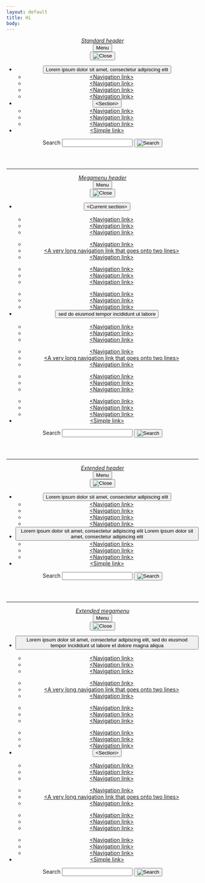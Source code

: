 ```yaml
---
layout: default
title: Hi
body:
---
```


<div class="usa-overlay"></div>
<header class="usa-header usa-header--basic padding-y-2">
  <div class="usa-nav-container">
    <div class="usa-navbar">
      <div class="usa-logo">
        <em class="usa-logo__text"
          ><a href="/" title="<Project title>">Standard header</a></em
        >
      </div>
      <button type="button" class="usa-menu-btn">Menu</button>
    </div>
    <nav aria-label="Primary navigation" class="usa-nav">
      <button type="button" class="usa-nav__close">
        <img src="/assets/img/usa-icons/close.svg" role="img" alt="Close" />
      </button>
      <ul class="usa-nav__primary usa-accordion">
        <li class="usa-nav__primary-item">
          <button
            type="button"
            class="usa-accordion__button usa-nav__link usa-current"
            aria-expanded="false"
            aria-controls="basic-nav-section-one"
          >
            <span>Lorem ipsum dolor sit amet, consectetur adipiscing elit</span>
          </button>
          <ul id="basic-nav-section-one" class="usa-nav__submenu">
            <li class="usa-nav__submenu-item">
              <a href="javascript:void(0);"
                ><span>&lt;Navigation link&gt;</span></a
              >
            </li>
            <li class="usa-nav__submenu-item">
              <a href="javascript:void(0);"
                ><span>&lt;Navigation link&gt;</span></a
              >
            </li>
            <li class="usa-nav__submenu-item">
              <a href="javascript:void(0);"
                ><span>&lt;Navigation link&gt;</span></a
              >
            </li>
            <li class="usa-nav__submenu-item">
              <a href="javascript:void(0);"
                ><span>&lt;Navigation link&gt;</span></a
              >
            </li>
          </ul>
        </li>
        <li class="usa-nav__primary-item">
          <button
            type="button"
            class="usa-accordion__button usa-nav__link"
            aria-expanded="false"
            aria-controls="basic-nav-section-two"
          >
            <span>&lt;Section&gt;</span>
          </button>
          <ul id="basic-nav-section-two" class="usa-nav__submenu">
            <li class="usa-nav__submenu-item">
              <a href="javascript:void(0);"
                ><span>&lt;Navigation link&gt;</span></a
              >
            </li>
            <li class="usa-nav__submenu-item">
              <a href="javascript:void(0);"
                ><span>&lt;Navigation link&gt;</span></a
              >
            </li>
            <li class="usa-nav__submenu-item">
              <a href="javascript:void(0);"
                ><span>&lt;Navigation link&gt;</span></a
              >
            </li>
          </ul>
        </li>
        <li class="usa-nav__primary-item">
          <a href="javascript:void(0);" class="usa-nav-link"
            ><span>&lt;Simple link&gt;</span></a
          >
        </li>
      </ul>
      <section aria-label="Search component">
        <form class="usa-search usa-search--small" role="search">
          <label class="usa-sr-only" for="search-field">Search</label>
          <input
            class="usa-input"
            id="search-field"
            type="search"
            name="search"
          />
          <button class="usa-button" type="submit">
            <img
              src="/assets/img/usa-icons-bg/search--white.svg"
              class="usa-search__submit-icon"
              alt="Search"
            />
          </button>
        </form>
      </section>
    </nav>
  </div>
</header>

<hr>

<div class="usa-overlay"></div>
<header class="usa-header usa-header--basic usa-header--megamenu padding-y-2">
  <div class="usa-nav-container">
    <div class="usa-navbar">
      <div class="usa-logo">
        <em class="usa-logo__text"
          ><a href="/" title="<Project title>">Megamenu header</a></em
        >
      </div>
      <button type="button" class="usa-menu-btn">Menu</button>
    </div>
    <nav aria-label="Primary navigation" class="usa-nav">
      <button type="button" class="usa-nav__close">
        <img src="/assets/img/usa-icons/close.svg" role="img" alt="Close" />
      </button>
      <ul class="usa-nav__primary usa-accordion">
        <li class="usa-nav__primary-item">
          <button
            type="button"
            class="usa-accordion__button usa-nav__link usa-current"
            aria-expanded="false"
            aria-controls="basic-mega-nav-section-one"
          >
            <span>&lt;Current section&gt;</span>
          </button>
          <div
            id="basic-mega-nav-section-one"
            class="usa-nav__submenu usa-megamenu"
          >
            <div class="grid-row grid-gap-4">
              <div class="usa-col">
                <ul class="usa-nav__submenu-list">
                  <li class="usa-nav__submenu-item">
                    <a href="javascript:void(0);">&lt;Navigation link&gt;</a>
                  </li>
                  <li class="usa-nav__submenu-item">
                    <a href="javascript:void(0);">&lt;Navigation link&gt;</a>
                  </li>
                  <li class="usa-nav__submenu-item">
                    <a href="javascript:void(0);">&lt;Navigation link&gt;</a>
                  </li>
                </ul>
              </div>
              <div class="usa-col">
                <ul class="usa-nav__submenu-list">
                  <li class="usa-nav__submenu-item">
                    <a href="javascript:void(0);">&lt;Navigation link&gt;</a>
                  </li>
                  <li class="usa-nav__submenu-item">
                    <a href="javascript:void(0);"
                      >&lt;A very long navigation link that goes onto two
                      lines&gt;</a
                    >
                  </li>
                  <li class="usa-nav__submenu-item">
                    <a href="javascript:void(0);">&lt;Navigation link&gt;</a>
                  </li>
                </ul>
              </div>
              <div class="usa-col">
                <ul class="usa-nav__submenu-list">
                  <li class="usa-nav__submenu-item">
                    <a href="javascript:void(0);">&lt;Navigation link&gt;</a>
                  </li>
                  <li class="usa-nav__submenu-item">
                    <a href="javascript:void(0);">&lt;Navigation link&gt;</a>
                  </li>
                  <li class="usa-nav__submenu-item">
                    <a href="javascript:void(0);">&lt;Navigation link&gt;</a>
                  </li>
                </ul>
              </div>
              <div class="usa-col">
                <ul class="usa-nav__submenu-list">
                  <li class="usa-nav__submenu-item">
                    <a href="javascript:void(0);">&lt;Navigation link&gt;</a>
                  </li>
                  <li class="usa-nav__submenu-item">
                    <a href="javascript:void(0);">&lt;Navigation link&gt;</a>
                  </li>
                  <li class="usa-nav__submenu-item">
                    <a href="javascript:void(0);">&lt;Navigation link&gt;</a>
                  </li>
                </ul>
              </div>
            </div>
          </div>
        </li>
        <li class="usa-nav__primary-item">
          <button
            type="button"
            class="usa-accordion__button usa-nav__link"
            aria-expanded="false"
            aria-controls="basic-mega-nav-section-two"
          >
            <span>sed do eiusmod tempor incididunt ut labore</span>
          </button>
          <div
            id="basic-mega-nav-section-two"
            class="usa-nav__submenu usa-megamenu"
          >
            <div class="grid-row grid-gap-4">
              <div class="usa-col">
                <ul class="usa-nav__submenu-list">
                  <li class="usa-nav__submenu-item">
                    <a href="javascript:void(0);">&lt;Navigation link&gt;</a>
                  </li>
                  <li class="usa-nav__submenu-item">
                    <a href="javascript:void(0);">&lt;Navigation link&gt;</a>
                  </li>
                  <li class="usa-nav__submenu-item">
                    <a href="javascript:void(0);">&lt;Navigation link&gt;</a>
                  </li>
                </ul>
              </div>
              <div class="usa-col">
                <ul class="usa-nav__submenu-list">
                  <li class="usa-nav__submenu-item">
                    <a href="javascript:void(0);">&lt;Navigation link&gt;</a>
                  </li>
                  <li class="usa-nav__submenu-item">
                    <a href="javascript:void(0);"
                      >&lt;A very long navigation link that goes onto two
                      lines&gt;</a
                    >
                  </li>
                  <li class="usa-nav__submenu-item">
                    <a href="javascript:void(0);">&lt;Navigation link&gt;</a>
                  </li>
                </ul>
              </div>
              <div class="usa-col">
                <ul class="usa-nav__submenu-list">
                  <li class="usa-nav__submenu-item">
                    <a href="javascript:void(0);">&lt;Navigation link&gt;</a>
                  </li>
                  <li class="usa-nav__submenu-item">
                    <a href="javascript:void(0);">&lt;Navigation link&gt;</a>
                  </li>
                  <li class="usa-nav__submenu-item">
                    <a href="javascript:void(0);">&lt;Navigation link&gt;</a>
                  </li>
                </ul>
              </div>
              <div class="usa-col">
                <ul class="usa-nav__submenu-list">
                  <li class="usa-nav__submenu-item">
                    <a href="javascript:void(0);">&lt;Navigation link&gt;</a>
                  </li>
                  <li class="usa-nav__submenu-item">
                    <a href="javascript:void(0);">&lt;Navigation link&gt;</a>
                  </li>
                  <li class="usa-nav__submenu-item">
                    <a href="javascript:void(0);">&lt;Navigation link&gt;</a>
                  </li>
                </ul>
              </div>
            </div>
          </div>
        </li>
        <li class="usa-nav__primary-item">
          <a href="javascript:void(0);" class="usa-nav-link"
            >&lt;Simple link&gt;</a
          >
        </li>
      </ul>
      <section aria-label="Search component">
        <form class="usa-search usa-search--small" role="search">
          <label class="usa-sr-only" for="search-field">Search</label>
          <input
            class="usa-input"
            id="search-field"
            type="search"
            name="search"
          />
          <button class="usa-button" type="submit">
            <img
              src="/assets/img/usa-icons-bg/search--white.svg"
              class="usa-search__submit-icon"
              alt="Search"
            />
          </button>
        </form>
      </section>
    </nav>
  </div>
</header>

<hr>

<div class="usa-overlay"></div>
<header class="usa-header usa-header--extended padding-y-2">
  <div class="usa-navbar">
    <div class="usa-logo">
      <em class="usa-logo__text"
        ><a href="/" title="<Project title>">Extended header</a></em
      >
    </div>
    <button type="button" class="usa-menu-btn">Menu</button>
  </div>
  <nav aria-label="Primary navigation" class="usa-nav">
    <div class="usa-nav__inner">
      <button type="button" class="usa-nav__close">
        <img src="/assets/img/usa-icons/close.svg" role="img" alt="Close" />
      </button>
      <ul class="usa-nav__primary usa-accordion">
        <li class="usa-nav__primary-item">
          <button
            type="button"
            class="usa-accordion__button usa-nav__link usa-current"
            aria-expanded="false"
            aria-controls="extended-nav-section-one"
          >
            <span>Lorem ipsum dolor sit amet, consectetur adipiscing elit</span>
          </button>
          <ul id="extended-nav-section-one" class="usa-nav__submenu">
            <li class="usa-nav__submenu-item">
              <a href="javascript:void(0);"
                ><span>&lt;Navigation link&gt;</span></a
              >
            </li>
            <li class="usa-nav__submenu-item">
              <a href="javascript:void(0);"
                ><span>&lt;Navigation link&gt;</span></a
              >
            </li>
            <li class="usa-nav__submenu-item">
              <a href="javascript:void(0);"
                ><span>&lt;Navigation link&gt;</span></a
              >
            </li>
            <li class="usa-nav__submenu-item">
              <a href="javascript:void(0);"
                ><span>&lt;Navigation link&gt;</span></a
              >
            </li>
          </ul>
        </li>
        <li class="usa-nav__primary-item">
          <button
            type="button"
            class="usa-accordion__button usa-nav__link"
            aria-expanded="false"
            aria-controls="extended-nav-section-two"
          >
            <span>Lorem ipsum dolor sit amet, consectetur adipiscing elit Lorem ipsum dolor sit amet, consectetur adipiscing elit</span>
          </button>
          <ul id="extended-nav-section-two" class="usa-nav__submenu">
            <li class="usa-nav__submenu-item">
              <a href="javascript:void(0);"
                ><span>&lt;Navigation link&gt;</span></a
              >
            </li>
            <li class="usa-nav__submenu-item">
              <a href="javascript:void(0);"
                ><span>&lt;Navigation link&gt;</span></a
              >
            </li>
            <li class="usa-nav__submenu-item">
              <a href="javascript:void(0);"
                ><span>&lt;Navigation link&gt;</span></a
              >
            </li>
          </ul>
        </li>
        <li class="usa-nav__primary-item">
          <a href="javascript:void(0);" class="usa-nav-link"
            ><span>&lt;Simple link&gt;</span></a
          >
        </li>
      </ul>
      <div class="usa-nav__secondary">
        <ul class="usa-nav__secondary-links"></ul>
        <section aria-label="Search component">
          <form class="usa-search usa-search--small" role="search">
            <label class="usa-sr-only" for="search-field">Search</label>
            <input
              class="usa-input"
              id="search-field"
              type="search"
              name="search"
            />
            <button class="usa-button" type="submit">
              <img
                src="/assets/img/usa-icons-bg/search--white.svg"
                class="usa-search__submit-icon"
                alt="Search"
              />
            </button>
          </form>
        </section>
      </div>
    </div>
  </nav>
</header>

<hr>

<div class="usa-overlay"></div>
<header class="usa-header usa-header--extended padding-y-2">
  <div class="usa-navbar">
    <div class="usa-logo">
      <em class="usa-logo__text"
        ><a href="/" title="<Project title>">Extended megamenu</a></em
      >
    </div>
    <button type="button" class="usa-menu-btn">Menu</button>
  </div>
  <nav aria-label="Primary navigation" class="usa-nav">
    <div class="usa-nav__inner">
      <button type="button" class="usa-nav__close">
        <img src="/assets/img/usa-icons/close.svg" role="img" alt="Close" />
      </button>
      <ul class="usa-nav__primary usa-accordion">
        <li class="usa-nav__primary-item">
          <button
            type="button"
            class="usa-accordion__button usa-nav__link usa-current"
            aria-expanded="false"
            aria-controls="extended-mega-nav-section-one"
          >
            <span>Lorem ipsum dolor sit amet, consectetur adipiscing elit, sed do eiusmod tempor incididunt ut labore et dolore magna aliqua</span>
          </button>
          <div
            id="extended-mega-nav-section-one"
            class="usa-nav__submenu usa-megamenu"
          >
            <div class="grid-row grid-gap-4">
              <div class="usa-col">
                <ul class="usa-nav__submenu-list">
                  <li class="usa-nav__submenu-item">
                    <a href="javascript:void(0);">&lt;Navigation link&gt;</a>
                  </li>
                  <li class="usa-nav__submenu-item">
                    <a href="javascript:void(0);">&lt;Navigation link&gt;</a>
                  </li>
                  <li class="usa-nav__submenu-item">
                    <a href="javascript:void(0);">&lt;Navigation link&gt;</a>
                  </li>
                </ul>
              </div>
              <div class="usa-col">
                <ul class="usa-nav__submenu-list">
                  <li class="usa-nav__submenu-item">
                    <a href="javascript:void(0);">&lt;Navigation link&gt;</a>
                  </li>
                  <li class="usa-nav__submenu-item">
                    <a href="javascript:void(0);"
                      >&lt;A very long navigation link that goes onto two
                      lines&gt;</a
                    >
                  </li>
                  <li class="usa-nav__submenu-item">
                    <a href="javascript:void(0);">&lt;Navigation link&gt;</a>
                  </li>
                </ul>
              </div>
              <div class="usa-col">
                <ul class="usa-nav__submenu-list">
                  <li class="usa-nav__submenu-item">
                    <a href="javascript:void(0);">&lt;Navigation link&gt;</a>
                  </li>
                  <li class="usa-nav__submenu-item">
                    <a href="javascript:void(0);">&lt;Navigation link&gt;</a>
                  </li>
                  <li class="usa-nav__submenu-item">
                    <a href="javascript:void(0);">&lt;Navigation link&gt;</a>
                  </li>
                </ul>
              </div>
              <div class="usa-col">
                <ul class="usa-nav__submenu-list">
                  <li class="usa-nav__submenu-item">
                    <a href="javascript:void(0);">&lt;Navigation link&gt;</a>
                  </li>
                  <li class="usa-nav__submenu-item">
                    <a href="javascript:void(0);">&lt;Navigation link&gt;</a>
                  </li>
                  <li class="usa-nav__submenu-item">
                    <a href="javascript:void(0);">&lt;Navigation link&gt;</a>
                  </li>
                </ul>
              </div>
            </div>
          </div>
        </li>
        <li class="usa-nav__primary-item">
          <button
            type="button"
            class="usa-accordion__button usa-nav__link"
            aria-expanded="false"
            aria-controls="extended-mega-nav-section-two"
          >
            <span>&lt;Section&gt;</span>
          </button>
          <div
            id="extended-mega-nav-section-two"
            class="usa-nav__submenu usa-megamenu"
          >
            <div class="grid-row grid-gap-4">
              <div class="usa-col">
                <ul class="usa-nav__submenu-list">
                  <li class="usa-nav__submenu-item">
                    <a href="javascript:void(0);">&lt;Navigation link&gt;</a>
                  </li>
                  <li class="usa-nav__submenu-item">
                    <a href="javascript:void(0);">&lt;Navigation link&gt;</a>
                  </li>
                  <li class="usa-nav__submenu-item">
                    <a href="javascript:void(0);">&lt;Navigation link&gt;</a>
                  </li>
                </ul>
              </div>
              <div class="usa-col">
                <ul class="usa-nav__submenu-list">
                  <li class="usa-nav__submenu-item">
                    <a href="javascript:void(0);">&lt;Navigation link&gt;</a>
                  </li>
                  <li class="usa-nav__submenu-item">
                    <a href="javascript:void(0);"
                      >&lt;A very long navigation link that goes onto two
                      lines&gt;</a
                    >
                  </li>
                  <li class="usa-nav__submenu-item">
                    <a href="javascript:void(0);">&lt;Navigation link&gt;</a>
                  </li>
                </ul>
              </div>
              <div class="usa-col">
                <ul class="usa-nav__submenu-list">
                  <li class="usa-nav__submenu-item">
                    <a href="javascript:void(0);">&lt;Navigation link&gt;</a>
                  </li>
                  <li class="usa-nav__submenu-item">
                    <a href="javascript:void(0);">&lt;Navigation link&gt;</a>
                  </li>
                  <li class="usa-nav__submenu-item">
                    <a href="javascript:void(0);">&lt;Navigation link&gt;</a>
                  </li>
                </ul>
              </div>
              <div class="usa-col">
                <ul class="usa-nav__submenu-list">
                  <li class="usa-nav__submenu-item">
                    <a href="javascript:void(0);">&lt;Navigation link&gt;</a>
                  </li>
                  <li class="usa-nav__submenu-item">
                    <a href="javascript:void(0);">&lt;Navigation link&gt;</a>
                  </li>
                  <li class="usa-nav__submenu-item">
                    <a href="javascript:void(0);">&lt;Navigation link&gt;</a>
                  </li>
                </ul>
              </div>
            </div>
          </div>
        </li>
        <li class="usa-nav__primary-item">
          <a href="javascript:void(0);" class="usa-nav-link"
            >&lt;Simple link&gt;</a
          >
        </li>
      </ul>
      <div class="usa-nav__secondary">
        <ul class="usa-nav__secondary-links"></ul>
        <section aria-label="Search component">
          <form class="usa-search usa-search--small" role="search">
            <label class="usa-sr-only" for="search-field">Search</label>
            <input
              class="usa-input"
              id="search-field"
              type="search"
              name="search"
            />
            <button class="usa-button" type="submit">
              <img
                src="/assets/img/usa-icons-bg/search--white.svg"
                class="usa-search__submit-icon"
                alt="Search"
              />
            </button>
          </form>
        </section>
      </div>
    </div>
  </nav>
</header>